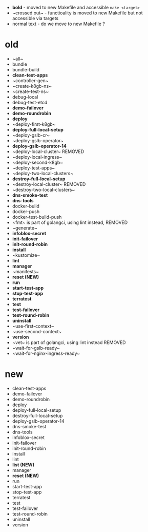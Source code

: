  - **bold** - moved to new Makefile and accessible `make <target>`
 - ~crossed out~ - functioality is moved to new Makefile but not accessible via targets
 - normal text - do we move to new Makefile ? 

# old

 - ~all~
 - bundle
 - bundle-build
 - **clean-test-apps**
 - ~controller-gen~
 - ~create-k8gb-ns~
 - ~create-test-ns~
 - debug-local
 - debug-test-etcd
 - **demo-failover**
 - **demo-roundrobin**
 - **deploy**
 - ~deploy-first-k8gb~
 - **deploy-full-local-setup**
 - ~deploy-gslb-cr~
 - ~deploy-gslb-operator~
 - **deploy-gslb-operator-14**
 - ~deploy-local-cluster~ REMOVED
 - ~deploy-local-ingress~
 - ~deploy-second-k8gb~
 - ~deploy-test-apps~
 - ~deploy-two-local-clusters~
 - **destroy-full-local-setup**
 - ~destroy-local-cluster~ REMOVED
 - ~destroy-two-local-clusters~
 - **dns-smoke-test**
 - **dns-tools**
 - docker-build
 - docker-push
 - docker-test-build-push
 - ~fmt~ is part of golangci, using lint instead, REMOVED
 - ~generate~
 - **infoblox-secret**
 - **init-failover**
 - **init-round-robin**
 - **install**
 - ~kustomize~
 - **lint**
 - **manager**
 - ~manifests~
 - **reset (NEW)**
 - **run**
 - **start-test-app**
 - **stop-test-app**
 - **terratest**
 - **test**
 - **test-failover**
 - **test-round-robin**
 - **uninstall**
 - ~use-first-context~
 - ~use-second-context~
 - **version**
 - ~vet~ is part of golangci, using lint instead REMOVED
 - ~wait-for-gslb-ready~
 - ~wait-for-nginx-ingress-ready~


# new

 - clean-test-apps
 - demo-failover
 - demo-roundrobin
 - deploy
 - deploy-full-local-setup
 - destroy-full-local-setup
 - deploy-gslb-operator-14
 - dns-smoke-test
 - dns-tools
 - infoblox-secret
 - init-failover
 - init-round-robin
 - install
 - lint
 - **list (NEW)**
 - manager
 - **reset (NEW)**
 - run
 - start-test-app
 - stop-test-app
 - terratest
 - test
 - test-failover
 - test-round-robin
 - uninstall
 - version

